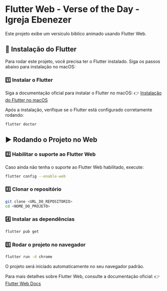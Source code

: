 # Flutter Web - Verse of the Day - Igreja Ebenezer

Este projeto exibe um versículo bíblico animado usando Flutter Web.

## 🚀 Instalação do Flutter

Para rodar este projeto, você precisa ter o Flutter instalado. Siga os passos abaixo para instalação no macOS:

### 1️⃣ Instalar o Flutter
Siga a documentação oficial para instalar o Flutter no macOS:
👉 [Instalação do Flutter no macOS](https://flutter-ko.dev/get-started/install/macos)

Após a instalação, verifique se o Flutter está configurado corretamente rodando:
```sh
flutter doctor
```

## ▶️ Rodando o Projeto no Web

### 2️⃣ Habilitar o suporte ao Flutter Web
Caso ainda não tenha o suporte ao Flutter Web habilitado, execute:
```sh
flutter config --enable-web
```

### 3️⃣ Clonar o repositório
```sh
git clone <URL_DO_REPOSITORIO>
cd <NOME_DO_PROJETO>
```

### 4️⃣ Instalar as dependências
```sh
flutter pub get
```

### 5️⃣ Rodar o projeto no navegador
```sh
flutter run -d chrome
```

O projeto será iniciado automaticamente no seu navegador padrão.

Para mais detalhes sobre Flutter Web, consulte a documentação oficial:
👉 [Flutter Web Docs](https://docs.flutter.dev/platform-integration/web/building)

